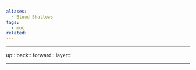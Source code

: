 ```yaml
---
aliases:
  - Blood Shallows
tags:
  - moc
related:
---
```


***

up:: 
back:: 
forward:: 
layer:: 

***
